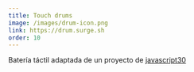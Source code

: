 ```yaml
---
title: Touch drums
image: /images/drum-icon.png
link: https://drum.surge.sh
order: 10
---
```


Batería táctil adaptada de un proyecto de [javascript30](https://javascript30.com)
